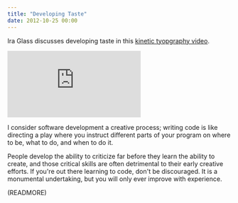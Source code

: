 ```yaml
---
title: "Developing Taste"
date: 2012-10-25 00:00
---
```


Ira Glass discusses developing taste in this [kinetic tyopgraphy video](http://vimeo.com/24715531).

<div class="embed-responsive embed-responsive-16by9"><iframe mozallowfullscreen="" allowfullscreen="" src="https://player.vimeo.com/video/24715531?wmode=opaque&amp;api=1" data-embed="true" webkitallowfullscreen="" frameborder="0" class="embed-responsive-item"></iframe></div>

I consider software development a creative process; writing code is like directing a play where you instruct different parts of your program on where to be, what to do, and when to do it.

People develop the ability to criticize far before they learn the ability to create, and those critical skills are often detrimental to their early creative efforts. If you're out there learning to code, don't be discouraged. It is a monumental undertaking, but you will only ever improve with experience.

(READMORE)
